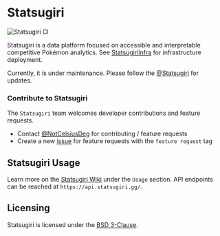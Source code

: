 # Statsugiri

![Statsugiri CI](https://github.com/StatsugiriGG/Statsugiri/actions/workflows/on-push.yml/badge.svg)

Statsugiri is a data platform focused on accessible and interpretable competitive Pokémon analytics. See [StatsugiriInfra](https://github.com/Statsugiri/StatsugiriInfra) for infrastructure deployment.

Currently, it is under maintenance. Please follow the [@Statsugiri](https://twitter.com/Statsugiri) for updates.

### Contribute to Statsugiri

The `Statsugiri` team welcomes developer contributions and feature requests.

-   Contact [@NotCelsiusDeg](https://twitter.com/NotCelsiusDeg) for contributing / feature requests
-   Create a new [issue](https://github.com/Statsugiri/Statsugiri/issues) for feature requests with the `feature request` tag

## Statsugiri Usage

Learn more on the [Statsugiri Wiki](https://github.com/Statsugiri/Statsugiri/wiki) under the `Usage` section. API endpoints can be reached at `https://api.statsugiri.gg/`.

## Licensing

Statsugiri is licensed under the [BSD 3-Clause](https://github.com/Statsugiri/Statsugiri/blob/master/LICENSE).

